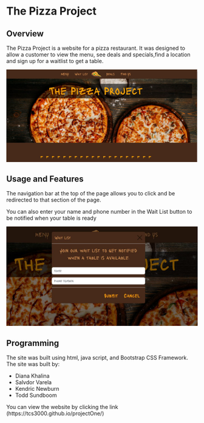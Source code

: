 <h1>The Pizza Project</h1>

<h2>Overview</h2>
<p>The Pizza Project is a website for a pizza restaurant. It was designed to allow a customer to view the menu, see deals and specials,find a location and sign up for a waitlist to get a table.</p>


<img src="./assets/images/Pizza Project screen shot1.JPG">

<h2>Usage and Features</h2>
<p>The navigation bar at the top of the page allows you to click and be redirected to that section of the page.</p>


<p>You can also enter your name and phone number in the Wait List button to be notified when your table is ready</p>

<img src="./assets/images/Pizza Project screen shot modal.JPG">



<h2>Programming</h2>
<p>The site was built using html, java script, and Bootstrap CSS Framework. The site was built by:
<UL>
  <li>Diana Khalina</li>
  <li>Salvdor Varela</li>
  <li>Kendric Newburn</li>
  <li>Todd Sundboom</li>
</UL></p>
<p>You can view the website by clicking the link (https://tcs3000.github.io/projectOne/) </p>
